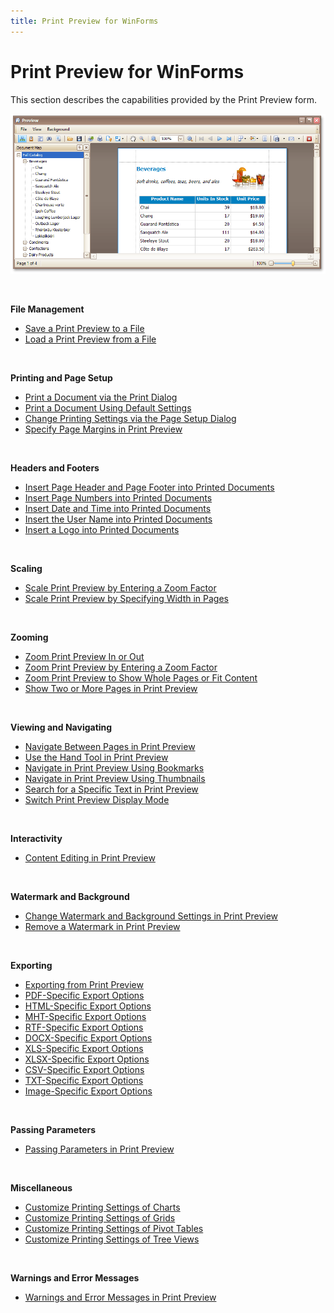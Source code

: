 ```yaml
---
title: Print Preview for WinForms
---
```

# Print Preview for WinForms
This section describes the capabilities provided by the Print Preview form.

![Preview_Main](../../images/Img9129.png)

&nbsp;

**File Management**
* [Save a Print Preview to a File](../../../interface-elements-for-desktop/articles/print-preview/print-preview-for-winforms/file-management/save-a-print-preview-to-a-file.md)
* [Load a Print Preview from a File](../../../interface-elements-for-desktop/articles/print-preview/print-preview-for-winforms/file-management/load-a-print-preview-from-a-file.md)

&nbsp;

**Printing and Page Setup**
* [Print a Document via the Print Dialog](../../../interface-elements-for-desktop/articles/print-preview/print-preview-for-winforms/printing-and-page-setup/print-a-document-via-the-print-dialog.md)
* [Print a Document Using Default Settings](../../../interface-elements-for-desktop/articles/print-preview/print-preview-for-winforms/printing-and-page-setup/print-a-document-using-default-settings.md)
* [Change Printing Settings via the Page Setup Dialog](../../../interface-elements-for-desktop/articles/print-preview/print-preview-for-winforms/printing-and-page-setup/change-printing-settings-via-the-page-setup-dialog.md)
* [Specify Page Margins in Print Preview](../../../interface-elements-for-desktop/articles/print-preview/print-preview-for-winforms/printing-and-page-setup/specify-page-margins-in-print-preview.md)

&nbsp;

**Headers and Footers**
* [Insert Page Header and Page Footer into Printed Documents](../../../interface-elements-for-desktop/articles/print-preview/print-preview-for-winforms/headers-and-footers/insert-page-header-and-page-footer-into-printed-documents.md)
* [Insert Page Numbers into Printed Documents](../../../interface-elements-for-desktop/articles/print-preview/print-preview-for-winforms/headers-and-footers/insert-page-numbers-into-printed-documents.md)
* [Insert Date and Time into Printed Documents](../../../interface-elements-for-desktop/articles/print-preview/print-preview-for-winforms/headers-and-footers/insert-date-and-time-into-printed-documents.md)
* [Insert the User Name into Printed Documents](../../../interface-elements-for-desktop/articles/print-preview/print-preview-for-winforms/headers-and-footers/insert-the-user-name-into-printed-documents.md)
* [Insert a Logo into Printed Documents](../../../interface-elements-for-desktop/articles/print-preview/print-preview-for-winforms/headers-and-footers/insert-a-logo-into-printed-documents.md)

&nbsp;

**Scaling**
* [Scale Print Preview by Entering a Zoom Factor](../../../interface-elements-for-desktop/articles/print-preview/print-preview-for-winforms/scaling/scale-print-preview-by-entering-a-zoom-factor.md)
* [Scale Print Preview by Specifying Width in Pages](../../../interface-elements-for-desktop/articles/print-preview/print-preview-for-winforms/scaling/scale-print-preview-by-specifying-width-in-pages.md)

&nbsp;

**Zooming**
* [Zoom Print Preview In or Out](../../../interface-elements-for-desktop/articles/print-preview/print-preview-for-winforms/zooming/zoom-print-preview-in-or-out.md)
* [Zoom Print Preview by Entering a Zoom Factor](../../../interface-elements-for-desktop/articles/print-preview/print-preview-for-winforms/zooming/zoom-print-preview-by-entering-a-zoom-factor.md)
* [Zoom Print Preview to Show Whole Pages or Fit Content](../../../interface-elements-for-desktop/articles/print-preview/print-preview-for-winforms/zooming/zoom-print-preview-to-show-whole-pages-or-fit-content.md)
* [Show Two or More Pages in Print Preview](../../../interface-elements-for-desktop/articles/print-preview/print-preview-for-winforms/zooming/show-two-or-more-pages-in-print-preview.md)

&nbsp;

**Viewing and Navigating**
* [Navigate Between Pages in Print Preview](../../../interface-elements-for-desktop/articles/print-preview/print-preview-for-winforms/viewing-and-navigating/navigate-between-pages-in-print-preview.md)
* [Use the Hand Tool in Print Preview](../../../interface-elements-for-desktop/articles/print-preview/print-preview-for-winforms/viewing-and-navigating/use-the-hand-tool-in-print-preview.md)
* [Navigate in Print Preview Using Bookmarks](../../../interface-elements-for-desktop/articles/print-preview/print-preview-for-winforms/viewing-and-navigating/navigate-in-print-preview-using-bookmarks.md)
* [Navigate in Print Preview Using Thumbnails](../../../interface-elements-for-desktop/articles/print-preview/print-preview-for-winforms/viewing-and-navigating/navigate-in-print-preview-using-thumbnails.md)
* [Search for a Specific Text in Print Preview](../../../interface-elements-for-desktop/articles/print-preview/print-preview-for-winforms/viewing-and-navigating/search-for-a-specific-text-in-print-preview.md)
* [Switch Print Preview Display Mode](../../../interface-elements-for-desktop/articles/print-preview/print-preview-for-winforms/viewing-and-navigating/switch-print-preview-display-mode.md)

&nbsp;

**Interactivity**
* [Content Editing in Print Preview](../../../interface-elements-for-desktop/articles/print-preview/print-preview-for-winforms/interactivity/content-editing-in-print-preview.md)

&nbsp;

**Watermark and Background**
* [Change Watermark and Background Settings in Print Preview](../../../interface-elements-for-desktop/articles/print-preview/print-preview-for-winforms/watermark-and-background/change-watermark-and-background-settings-in-print-preview.md)
* [Remove a Watermark in Print Preview](../../../interface-elements-for-desktop/articles/print-preview/print-preview-for-winforms/watermark-and-background/remove-a-watermark-in-print-preview.md)

&nbsp;

**Exporting**
* [Exporting from Print Preview](../../../interface-elements-for-desktop/articles/print-preview/print-preview-for-winforms/exporting/exporting-from-print-preview.md)
* [PDF-Specific Export Options](../../../interface-elements-for-desktop/articles/print-preview/print-preview-for-winforms/exporting/pdf-specific-export-options.md)
* [HTML-Specific Export Options](../../../interface-elements-for-desktop/articles/print-preview/print-preview-for-winforms/exporting/html-specific-export-options.md)
* [MHT-Specific Export Options](../../../interface-elements-for-desktop/articles/print-preview/print-preview-for-winforms/exporting/mht-specific-export-options.md)
* [RTF-Specific Export Options](../../../interface-elements-for-desktop/articles/print-preview/print-preview-for-winforms/exporting/rtf-specific-export-options.md)
* [DOCX-Specific Export Options](../../../interface-elements-for-desktop/articles/print-preview/print-preview-for-winforms/exporting/docx-specific-export-options.md)
* [XLS-Specific Export Options](../../../interface-elements-for-desktop/articles/print-preview/print-preview-for-winforms/exporting/xls-specific-export-options.md)
* [XLSX-Specific Export Options](../../../interface-elements-for-desktop/articles/print-preview/print-preview-for-winforms/exporting/xlsx-specific-export-options.md)
* [CSV-Specific Export Options](../../../interface-elements-for-desktop/articles/print-preview/print-preview-for-winforms/exporting/csv-specific-export-options.md)
* [TXT-Specific Export Options](../../../interface-elements-for-desktop/articles/print-preview/print-preview-for-winforms/exporting/txt-specific-export-options.md)
* [Image-Specific Export Options](../../../interface-elements-for-desktop/articles/print-preview/print-preview-for-winforms/exporting/image-specific-export-options.md)

&nbsp;

**Passing Parameters**
* [Passing Parameters in Print Preview](../../../interface-elements-for-desktop/articles/print-preview/print-preview-for-winforms/passing-parameters-in-print-preview.md)

&nbsp;

**Miscellaneous**
* [Customize Printing Settings of Charts](../../../interface-elements-for-desktop/articles/print-preview/print-preview-for-winforms/miscellaneous/customize-printing-settings-of-charts.md)
* [Customize Printing Settings of Grids](../../../interface-elements-for-desktop/articles/print-preview/print-preview-for-winforms/miscellaneous/customize-printing-settings-of-grids.md)
* [Customize Printing Settings of Pivot Tables](../../../interface-elements-for-desktop/articles/print-preview/print-preview-for-winforms/miscellaneous/customize-printing-settings-of-pivot-tables.md)
* [Customize Printing Settings of Tree Views](../../../interface-elements-for-desktop/articles/print-preview/print-preview-for-winforms/miscellaneous/customize-printing-settings-of-tree-views.md)

&nbsp;

**Warnings and Error Messages**
* [Warnings and Error Messages in Print Preview](../../../interface-elements-for-desktop/articles/print-preview/print-preview-for-winforms/warnings-and-error-messages-in-print-preview.md)